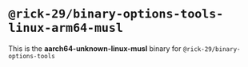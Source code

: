# `@rick-29/binary-options-tools-linux-arm64-musl`

This is the **aarch64-unknown-linux-musl** binary for `@rick-29/binary-options-tools`
